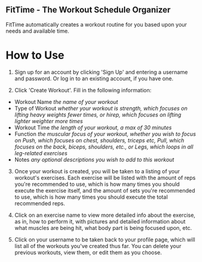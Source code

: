 ## FitTime - The Workout Schedule Organizer

FitTime automatically creates a workout routine for you based upon your needs and available time.

# How to Use

1. Sign up for an account by clicking 'Sign Up' and entering a username and password. Or log in to an existing account, if you have one.

2. Click 'Create Workout'. Fill in the following information:

- Workout Name *the name of your workout*
- Type of Workout *whether your workout is strength, which focuses on lifting heavy weights fewer times, or hirep, which focuses on lifting lighter weighter more times*
- Workout Time *the length of your workout, a max of 30 minutes*
- Function *the muscular focus of your workout, whether you wish to focus on Push, which focuses on chest, shoulders, triceps etc, Pull, which focuses on the back, biceps, shoulders, etc., or Legs, which loops in all leg-related exercises*
- Notes *any optional descriptions you wish to add to this workout*

3. Once your workout is created, you will be taken to a listing of your workout's exercises. Each exercise will be listed with the amount of reps you're recommended to use, which is how many times you should execute the exercise itself, and the amount of sets you're recommended to use, which is how many times you should execute the total recommended reps.

4. Click on an exercise name to view more detailed info about the exercise, as in, how to perform it, with pictures and detailed information about what muscles are being hit, what body part is being focused upon, etc.

5. Click on your username to be taken back to your profile page, which will list all of the workouts you've created thus far. You can delete your previous workouts, view them, or edit them as you choose.
